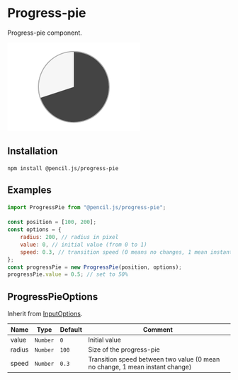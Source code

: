 # Progress-pie

Progress-pie component.

![Progress-pie example](../../media/examples/progress-pie.png)


## Installation

    npm install @pencil.js/progress-pie


## Examples

```js
import ProgressPie from "@pencil.js/progress-pie";

const position = [100, 200];
const options = {
    radius: 200, // radius in pixel
    value: 0, // initial value (from 0 to 1)
    speed: 0.3, // transition speed (0 means no changes, 1 mean instant change)
};
const progressPie = new ProgressPie(position, options);
progressPie.value = 0.5; // set to 50%
```

## ProgressPieOptions
Inherit from [InputOptions](../input/readme.md#inputoptions).

| Name | Type | Default | Comment |
| ---- | ---- | ------- | ------- |
|value |`Number` |`0` |Initial value |
|radius |`Number` |`100` |Size of the progress-pie |
|speed |`Number` |`0.3` |Transition speed between two value (0 mean no change, 1 mean instant change) |
